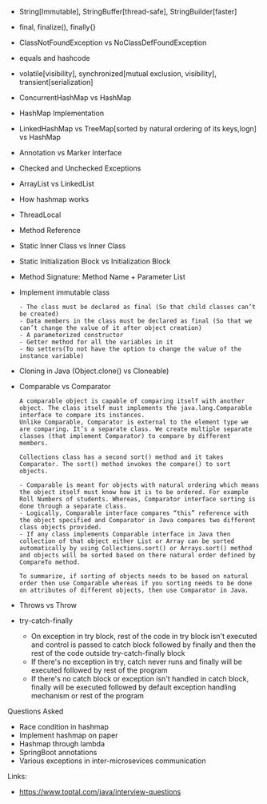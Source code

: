 - String[Immutable], StringBuffer[thread-safe], StringBuilder[faster]
- final, finalize(), finally{}
- ClassNotFoundException vs NoClassDefFoundException
- equals and hashcode
- volatile[visibility], synchronized[mutual exclusion, visibility], transient[serialization]
- ConcurrentHashMap vs HashMap
- HashMap Implementation
- LinkedHashMap vs TreeMap[sorted by natural ordering of its keys,logn] vs HashMap
- Annotation vs Marker Interface
- Checked and Unchecked Exceptions
- ArrayList vs LinkedList
- How hashmap works
- ThreadLocal
- Method Reference
- Static Inner Class vs Inner Class
- Static Initialization Block vs Initialization Block
- Method Signature: Method Name + Parameter List
- Implement immutable class
    
      - The class must be declared as final (So that child classes can’t be created)
      - Data members in the class must be declared as final (So that we can’t change the value of it after object creation)
      - A parameterized constructor
      - Getter method for all the variables in it
      - No setters(To not have the option to change the value of the instance variable)
    
- Cloning in Java (Object.clone() vs Cloneable)
- Comparable vs Comparator
        
      A comparable object is capable of comparing itself with another object. The class itself must implements the java.lang.Comparable interface to compare its instances.
      Unlike Comparable, Comparator is external to the element type we are comparing. It’s a separate class. We create multiple separate classes (that implement Comparator) to compare by different members.
      
      Collections class has a second sort() method and it takes Comparator. The sort() method invokes the compare() to sort objects.
      
      - Comparable is meant for objects with natural ordering which means the object itself must know how it is to be ordered. For example Roll Numbers of students. Whereas, Comparator interface sorting is done through a separate class.
      - Logically, Comparable interface compares “this” reference with the object specified and Comparator in Java compares two different class objects provided.
      - If any class implements Comparable interface in Java then collection of that object either List or Array can be sorted automatically by using Collections.sort() or Arrays.sort() method and objects will be sorted based on there natural order defined by CompareTo method.
      
      To summarize, if sorting of objects needs to be based on natural order then use Comparable whereas if you sorting needs to be done on attributes of different objects, then use Comparator in Java.
      
- Throws vs Throw
- try-catch-finally
  - On exception in try block, rest of the code in try block isn't executed and control is passed to catch block followed by finally and then the rest of the code outside try-catch-finally block
  - If there's no exception in try, catch never runs and finally will be executed followed by rest of the program
  - If there's no catch block or exception isn't handled in catch block, finally will be executed followed by default exception handling mechanism or rest of the program

Questions Asked
- Race condition in hashmap
- Implement hashmap on paper
- Hashmap through lambda
- SpringBoot annotations 
- Various exceptions in inter-microsevices communication

Links:
- https://www.toptal.com/java/interview-questions
